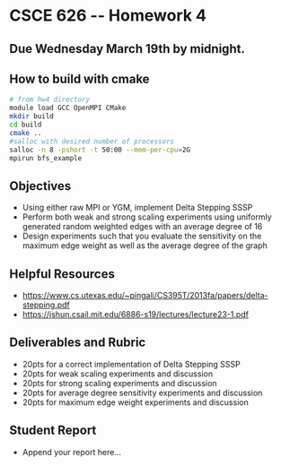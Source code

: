 # CSCE 626 -- Homework 4 

## Due Wednesday March 19th by midnight.

## How to build with cmake
``` bash
# from hw4 directory
module load GCC OpenMPI CMake
mkdir build
cd build
cmake ..
#salloc with desired number of processors
salloc -n 8 -pshort -t 50:00 --mem-per-cpu=2G
mpirun bfs_example
```


## Objectives
* Using either raw MPI or YGM, implement Delta Stepping SSSP
* Perform both weak and strong scaling experiments using
  uniformly generated random weighted edges with an average degree of 16
* Design experiments such that you evaluate the sensitivity on 
  the maximum edge weight as well as the average degree of the graph

## Helpful Resources
* https://www.cs.utexas.edu/~pingali/CS395T/2013fa/papers/delta-stepping.pdf
* https://jshun.csail.mit.edu/6886-s19/lectures/lecture23-1.pdf


## Deliverables and Rubric
* 20pts for a correct implementation of Delta Stepping SSSP
* 20pts for weak scaling experiments and discussion
* 20pts for strong scaling experiments and discussion
* 20pts for average degree sensitivity experiments and discussion
* 20pts for maximum edge weight experiments and discussion


## Student Report
*  Append your report here...

